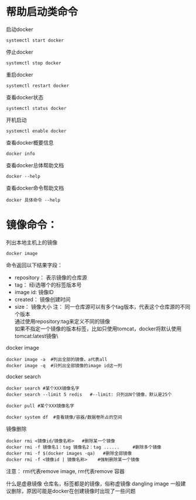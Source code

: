 # 帮助启动类命令
启动docker
```Shell
systemctl start docker
```
停止docker 
```Shell
systemctl stop docker
```
重启docker
```Shell
systemctl restart docker 
```
查看docker状态
```Shell
systemctl status docker 
```
开机启动
```Shell
systemctl enable docker 
```
查看docker概要信息
```Shell
docker info
```
查看docker总体帮助文档
```Shell
docker --help
```
查看docker命令帮助文档
```Shell
docker 具体命令 --help
```
	
# 镜像命令：
列出本地主机上的镜像
```Shell
docker image
```
命令返回以下结果字段：
- repository： 表示镜像的仓库源
- tag： 经i选哪个的标签版本号
- image id: 镜像ID
- created： 镜像创建时间
- size： 镜像大小
注：
同一仓库源可以有多个tag版本，代表这个仓库源的不同个版本\
通过使用repository:tag来定义不同的镜像\
如果不指定一个镜像的版本标签，比如只使用tomcat，docker将默认使用tomcat:latest镜像\

docker image
```Shell
docker image -a  #列出全部的镜像，a代表all
docker image -q  #只列出全部镜像的image id这一列
```

docker search	
```Shell
docker search #某个XXX镜像名字
docker search --limit 5 redis   #--limit: 只列出N个镜像，默认是25个
```		

```Shell
docker pull #某个XXX镜像名字
```
		
```Shell
docker system df  #查看镜像/容器/数据卷所占的空间
```
		
镜像删除
```Shell
docker rmi <镜像id/镜像名称>   #删除某一个镜像
docker rmi -f 镜像名1：tag 镜像名2：tag ......     #删除多个镜像
docker rmi -f $(docker images -qa)   #删除全部镜像
docker rmi -f <镜像id | 镜像名称>    #强制删除某一个镜像
```
注意： rmi代表remove image, rm代表remove 容器


 什么是虚悬镜像
仓库名，标签都是<none>的镜像，俗称虚镜像 dangling image 
一般建议删除，原因可能是docker在创建镜像时出现了一些问题
